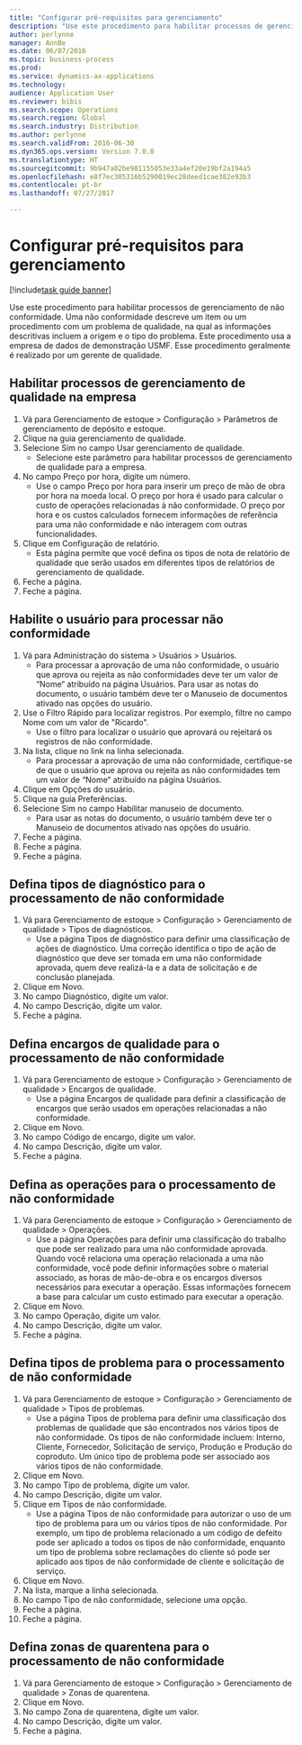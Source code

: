 ```yaml
--- 
title: "Configurar pré-requisitos para gerenciamento"
description: "Use este procedimento para habilitar processos de gerenciamento de não conformidade."
author: perlynne
manager: AnnBe
ms.date: 06/07/2016
ms.topic: business-process
ms.prod: 
ms.service: dynamics-ax-applications
ms.technology: 
audience: Application User
ms.reviewer: bibis
ms.search.scope: Operations
ms.search.region: Global
ms.search.industry: Distribution
ms.author: perlynne
ms.search.validFrom: 2016-06-30
ms.dyn365.ops.version: Version 7.0.0
ms.translationtype: HT
ms.sourcegitcommit: 9b947a02be981155053e33a4ef20e19bf2a194a5
ms.openlocfilehash: e8f7ec305316b5290019ec28deed1cae382e93b3
ms.contentlocale: pt-br
ms.lasthandoff: 07/27/2017

---
```

# <a name="set-up-prerequisites-for-management"></a>Configurar pré-requisitos para gerenciamento

[!include[task guide banner](../../includes/task-guide-banner.md)]

Use este procedimento para habilitar processos de gerenciamento de não conformidade. Uma não conformidade descreve um item ou um procedimento com um problema de qualidade, na qual as informações descritivas incluem a origem e o tipo do problema. Este procedimento usa a empresa de dados de demonstração USMF. Esse procedimento geralmente é realizado por um gerente de qualidade.


## <a name="enable-quality-management-processes-within-the-company"></a>Habilitar processos de gerenciamento de qualidade na empresa
1. Vá para Gerenciamento de estoque > Configuração > Parâmetros de gerenciamento de depósito e estoque.
2. Clique na guia gerenciamento de qualidade.
3. Selecione Sim no campo Usar gerenciamento de qualidade.
    * Selecione este parâmetro para habilitar processos de gerenciamento de qualidade para a empresa.  
4. No campo Preço por hora, digite um número.
    * Use o campo Preço por hora para inserir um preço de mão de obra por hora na moeda local. O preço por hora é usado para calcular o custo de operações relacionadas à não conformidade. O preço por hora e os custos calculados fornecem informações de referência para uma não conformidade e não interagem com outras funcionalidades.  
5. Clique em Configuração de relatório.
    * Esta página permite que você defina os tipos de nota de relatório de qualidade que serão usados em diferentes tipos de relatórios de gerenciamento de qualidade.  
6. Feche a página.
7. Feche a página.

## <a name="enable-user-for-nonconformance-processing"></a>Habilite o usuário para processar não conformidade
1. Vá para Administração do sistema > Usuários > Usuários.
    * Para processar a aprovação de uma não conformidade, o usuário que aprova ou rejeita as não conformidades deve ter um valor de “Nome“ atribuído na página Usuários. Para usar as notas do documento, o usuário também deve ter o Manuseio de documentos ativado nas opções do usuário.  
2. Use o Filtro Rápido para localizar registros. Por exemplo, filtre no campo Nome com um valor de "Ricardo".
    * Use o filtro para localizar o usuário que aprovará ou rejeitará os registros de não conformidade.  
3. Na lista, clique no link na linha selecionada.
    * Para processar a aprovação de uma não conformidade, certifique-se de que o usuário que aprova ou rejeita as não conformidades tem um valor de “Nome“ atribuído na página Usuários.  
4. Clique em Opções do usuário.
5. Clique na guia Preferências.
6. Selecione Sim no campo Habilitar manuseio de documento.
    * Para usar as notas do documento, o usuário também deve ter o Manuseio de documentos ativado nas opções do usuário.  
7. Feche a página.
8. Feche a página.
9. Feche a página.

## <a name="define-diagnostic-types-for-nonconformance-processing"></a>Defina tipos de diagnóstico para o processamento de não conformidade
1. Vá para Gerenciamento de estoque > Configuração > Gerenciamento de qualidade > Tipos de diagnósticos.
    * Use a página Tipos de diagnóstico para definir uma classificação de ações de diagnóstico. Uma correção identifica o tipo de ação de diagnóstico que deve ser tomada em uma não conformidade aprovada, quem deve realizá-la e a data de solicitação e de conclusão planejada.  
2. Clique em Novo.
3. No campo Diagnóstico, digite um valor.
4. No campo Descrição, digite um valor.
5. Feche a página.

## <a name="define-quality-charges-for-nonconformance-processing"></a>Defina encargos de qualidade para o processamento de não conformidade
1. Vá para Gerenciamento de estoque > Configuração > Gerenciamento de qualidade > Encargos de qualidade.
    * Use a página Encargos de qualidade para definir a classificação de encargos que serão usados em operações relacionadas a não conformidade.  
2. Clique em Novo.
3. No campo Código de encargo, digite um valor.
4. No campo Descrição, digite um valor.
5. Feche a página.

## <a name="define-the-operations-for-nonconformance-processing"></a>Defina as operações para o processamento de não conformidade
1. Vá para Gerenciamento de estoque > Configuração > Gerenciamento de qualidade > Operações.
    * Use a página Operações para definir uma classificação do trabalho que pode ser realizado para uma não conformidade aprovada. Quando você relaciona uma operação relacionada a uma não conformidade, você pode definir informações sobre o material associado, as horas de mão-de-obra e os encargos diversos necessários para executar a operação. Essas informações fornecem a base para calcular um custo estimado para executar a operação.  
2. Clique em Novo.
3. No campo Operação, digite um valor.
4. No campo Descrição, digite um valor.
5. Feche a página.

## <a name="define-problem-types-for-nonconformance-processing"></a>Defina tipos de problema para o processamento de não conformidade
1. Vá para Gerenciamento de estoque > Configuração > Gerenciamento de qualidade > Tipos de problemas.
    * Use a página Tipos de problema para definir uma classificação dos problemas de qualidade que são encontrados nos vários tipos de não conformidade. Os tipos de não conformidade incluem: Interno, Cliente, Fornecedor, Solicitação de serviço, Produção e Produção do coproduto. Um único tipo de problema pode ser associado aos vários tipos de não conformidade.  
2. Clique em Novo.
3. No campo Tipo de problema, digite um valor.
4. No campo Descrição, digite um valor.
5. Clique em Tipos de não conformidade.
    * Use a página Tipos de não conformidade para autorizar o uso de um tipo de problema para um ou vários tipos de não conformidade. Por exemplo, um tipo de problema relacionado a um código de defeito pode ser aplicado a todos os tipos de não conformidade, enquanto um tipo de problema sobre reclamações do cliente só pode ser aplicado aos tipos de não conformidade de cliente e solicitação de serviço.  
6. Clique em Novo.
7. Na lista, marque a linha selecionada.
8. No campo Tipo de não conformidade, selecione uma opção.
9. Feche a página.
10. Feche a página.

## <a name="define-quarantine-zones-for-nonconformance-processing"></a>Defina zonas de quarentena para o processamento de não conformidade
1. Vá para Gerenciamento de estoque > Configuração > Gerenciamento de qualidade > Zonas de quarentena.
2. Clique em Novo.
3. No campo Zona de quarentena, digite um valor.
4. No campo Descrição, digite um valor.
5. Feche a página.


